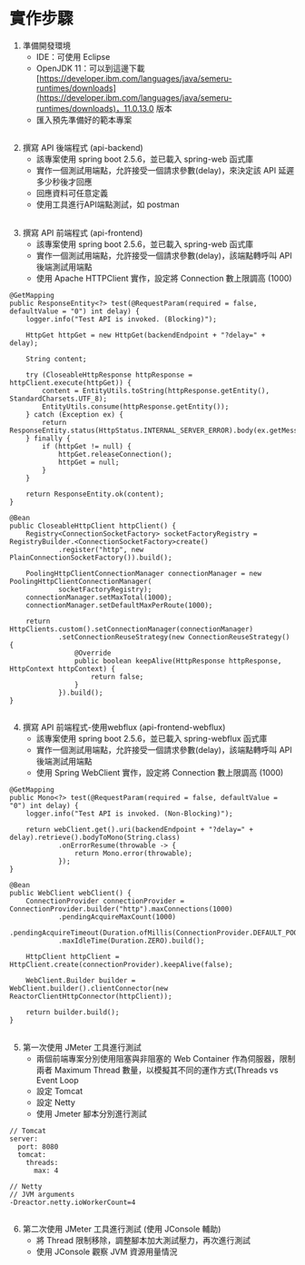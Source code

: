 # 實作步驟

1. 準備開發環境
    - IDE：可使用 Eclipse
    - OpenJDK 11：可以到這邊下載 [https://developer.ibm.com/languages/java/semeru-runtimes/downloads](https://developer.ibm.com/languages/java/semeru-runtimes/downloads)，11.0.13.0 版本
    - 匯入預先準備好的範本專案

##

2. 撰寫 API 後端程式 (api-backend)
    - 該專案使用 spring boot 2.5.6，並已載入 spring-web 函式庫
    - 實作一個測試用端點，允許接受一個請求參數(delay)，來決定該 API 延遲多少秒後才回應
    - 回應資料可任意定義
    - 使用工具進行API端點測試，如 postman 

##

3. 撰寫 API 前端程式 (api-frontend)
    - 該專案使用 spring boot 2.5.6，並已載入 spring-web 函式庫
    - 實作一個測試用端點，允許接受一個請求參數(delay)，該端點轉呼叫 API 後端測試用端點
    - 使用 Apache HTTPClient 實作，設定將 Connection 數上限調高 (1000)

```
@GetMapping
public ResponseEntity<?> test(@RequestParam(required = false, defaultValue = "0") int delay) {
    logger.info("Test API is invoked. (Blocking)");

    HttpGet httpGet = new HttpGet(backendEndpoint + "?delay=" + delay);

    String content;

    try (CloseableHttpResponse httpResponse = httpClient.execute(httpGet)) {
        content = EntityUtils.toString(httpResponse.getEntity(), StandardCharsets.UTF_8);
        EntityUtils.consume(httpResponse.getEntity());
    } catch (Exception ex) {
        return ResponseEntity.status(HttpStatus.INTERNAL_SERVER_ERROR).body(ex.getMessage());
    } finally {
        if (httpGet != null) {
            httpGet.releaseConnection();
            httpGet = null;
        }
    }

    return ResponseEntity.ok(content);
}
```

```
@Bean
public CloseableHttpClient httpClient() {
    Registry<ConnectionSocketFactory> socketFactoryRegistry = RegistryBuilder.<ConnectionSocketFactory>create()
            .register("http", new PlainConnectionSocketFactory()).build();

    PoolingHttpClientConnectionManager connectionManager = new PoolingHttpClientConnectionManager(
            socketFactoryRegistry);
    connectionManager.setMaxTotal(1000);
    connectionManager.setDefaultMaxPerRoute(1000);

    return HttpClients.custom().setConnectionManager(connectionManager)
            .setConnectionReuseStrategy(new ConnectionReuseStrategy() {
                @Override
                public boolean keepAlive(HttpResponse httpResponse, HttpContext httpContext) {
                    return false;
                }
            }).build();
}
```

##

4. 撰寫 API 前端程式-使用webflux (api-frontend-webflux)
    - 該專案使用 spring boot 2.5.6，並已載入 spring-webflux 函式庫
    - 實作一個測試用端點，允許接受一個請求參數(delay)，該端點轉呼叫 API 後端測試用端點
    - 使用 Spring WebClient 實作，設定將 Connection 數上限調高 (1000)

```
@GetMapping
public Mono<?> test(@RequestParam(required = false, defaultValue = "0") int delay) {
    logger.info("Test API is invoked. (Non-Blocking)");

    return webClient.get().uri(backendEndpoint + "?delay=" + delay).retrieve().bodyToMono(String.class)
            .onErrorResume(throwable -> {
                return Mono.error(throwable);
            });
}
```

```
@Bean
public WebClient webClient() {
    ConnectionProvider connectionProvider = ConnectionProvider.builder("http").maxConnections(1000)
            .pendingAcquireMaxCount(1000)
            .pendingAcquireTimeout(Duration.ofMillis(ConnectionProvider.DEFAULT_POOL_ACQUIRE_TIMEOUT))
            .maxIdleTime(Duration.ZERO).build();

    HttpClient httpClient = HttpClient.create(connectionProvider).keepAlive(false);

    WebClient.Builder builder = WebClient.builder().clientConnector(new ReactorClientHttpConnector(httpClient));

    return builder.build();
}
```

##

5. 第一次使用 JMeter 工具進行測試
    - 兩個前端專案分別使用阻塞與非阻塞的 Web Container 作為伺服器，限制兩者 Maximum Thread 數量，以模擬其不同的運作方式(Threads vs Event Loop
    - 設定 Tomcat
    - 設定 Netty
    - 使用 Jmeter 腳本分別進行測試

```
// Tomcat
server:
  port: 8080
  tomcat:
    threads:
      max: 4
```

```
// Netty
// JVM arguments
-Dreactor.netty.ioWorkerCount=4
```

##

6. 第二次使用 JMeter 工具進行測試 (使用 JConsole 輔助)
    - 將 Thread 限制移除，調整腳本加大測試壓力，再次進行測試
    - 使用 JConsole 觀察 JVM 資源用量情況
